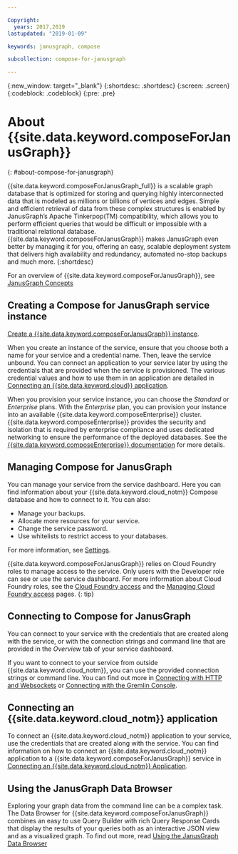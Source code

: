 ```yaml
---

Copyright:
  years: 2017,2019
lastupdated: "2019-01-09"

keywords: janusgraph, compose

subcollection: compose-for-janusgraph

---
```


{:new_window: target="_blank"}
{:shortdesc: .shortdesc}
{:screen: .screen}
{:codeblock: .codeblock}
{:pre: .pre}

# About {{site.data.keyword.composeForJanusGraph}}
{: #about-compose-for-janusgraph}

{{site.data.keyword.composeForJanusGraph_full}} is a scalable graph database that is optimized for storing and querying highly interconnected data that is modeled as millions or billions of vertices and edges. Simple and efficient retrieval of data from these complex structures is enabled by JanusGraph’s Apache Tinkerpop(TM) compatibility, which allows you to perform efficient queries that would be difficult or impossible with a traditional relational database. {{site.data.keyword.composeForJanusGraph}} makes JanusGraph even better by managing it for you, offering an easy, scalable deployment system that delivers high availability and redundancy, automated no-stop backups and much more.
{:shortdesc}

For an overview of {{site.data.keyword.composeForJanusGraph}}, see [JanusGraph Concepts](/docs/services/ComposeForJanusGraph?topic=compose-for-janusgraph-concepts)

## Creating a Compose for JanusGraph service instance

[Create a {{site.data.keyword.composeForJanusGraph}} instance](https://{DomainName}/catalog/services/compose-for-janusgraph).

When you create an instance of the service, ensure that you choose both a name for your service and a credential name. Then, leave the service unbound. You can connect an application to your service later by using the credentials that are provided when the service is provisioned. The various credential values and how to use them in an application are detailed in [Connecting an {{site.data.keyword.cloud}} application](/docs/services/ComposeForJanusGraph?topic=compose-for-janusgraph-ibmcloud-cf-app).

When you provision your service instance, you can choose the *Standard* or *Enterprise* plans. With the *Enterprise* plan, you can provision your instance into an available {{site.data.keyword.composeEnterprise}} cluster. {{site.data.keyword.composeEnterprise}} provides the security and isolation that is required by enterprise compliance and uses dedicated networking to ensure the performance of the deployed databases. See the [{{site.data.keyword.composeEnterprise}} documentation](/docs/services/ComposeEnterprise?topic=compose-enterprise-about) for more details.

## Managing Compose for JanusGraph

You can manage your service from the service dashboard. Here you can find information about your {{site.data.keyword.cloud_notm}} Compose database and how to connect to it. You can also:
- Manage your backups.
- Allocate more resources for your service.
- Change the service password.
- Use whitelists to restrict access to your databases. 

For more information, see [Settings](/docs/services/ComposeForJanusGraph?topic=compose-for-janusgraph-dashboard-settings).

{{site.data.keyword.composeForJanusGraph}} relies on Cloud Foundry roles to manage access to the service. Only users with the Developer role can see or use the service dashboard. For more information about Cloud Foundry roles, see the [Cloud Foundry access](/docs/iam?topic=iam-cfaccess#cfaccess) and the [Managing Cloud Foundry access](/docs/iam?topic=iam-mngcf#mngcf) pages.
{: tip}

## Connecting to Compose for JanusGraph

You can connect to your service with the credentials that are created along with the service, or with the connection strings and command line that are provided in the *Overview* tab of your service dashboard.

If you want to connect to your service from outside {{site.data.keyword.cloud_notm}}, you can use the provided connection strings or command line. You can find out more in [Connecting with HTTP and Websockets](/docs/services/ComposeForJanusGraph?topic=compose-for-janusgraph-http-websockets) or [Connecting with the Gremlin Console](/docs/services/ComposeForJanusGraph?topic=compose-for-janusgraph-gremlin-console).

## Connecting an {{site.data.keyword.cloud_notm}} application

To connect an {{site.data.keyword.cloud_notm}} application to your service, use the credentials that are created along with the service. You can find information on how to connect an {{site.data.keyword.cloud_notm}} application to a {{site.data.keyword.composeForJanusGraph}} service in [Connecting an {{site.data.keyword.cloud_notm}} Application](/docs/services/ComposeForJanusGraph?topic=compose-for-janusgraph-ibmcloud-cf-app).

## Using the JanusGraph Data Browser

Exploring your graph data from the command line can be a complex task. The Data Browser for {{site.data.keyword.composeForJanusGraph}} combines an easy to use Query Builder with rich Query Response Cards that display the results of your queries both as an interactive JSON view and as a visualized graph. To find out more, read [Using the JanusGraph Data Browser](/docs/services/ComposeForJanusGraph?topic=compose-for-janusgraph-data-browser)
